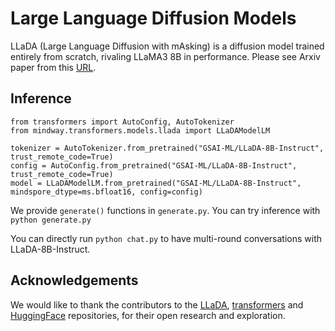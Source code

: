# Large Language Diffusion Models

LLaDA (Large Language Diffusion with mAsking) is a diffusion model trained entirely from scratch, rivaling LLaMA3 8B in performance. Please see Arxiv paper from this [URL](https://arxiv.org/abs/2502.09992).

## Inference

```
from transformers import AutoConfig, AutoTokenizer
from mindway.transformers.models.llada import LLaDAModelLM

tokenizer = AutoTokenizer.from_pretrained("GSAI-ML/LLaDA-8B-Instruct", trust_remote_code=True)
config = AutoConfig.from_pretrained("GSAI-ML/LLaDA-8B-Instruct", trust_remote_code=True)
model = LLaDAModelLM.from_pretrained("GSAI-ML/LLaDA-8B-Instruct", mindspore_dtype=ms.bfloat16, config=config)
```

We provide `generate()` functions in `generate.py`. You can try inference with `python generate.py`

You can directly run `python chat.py` to have multi-round conversations with LLaDA-8B-Instruct.

## Acknowledgements

We would like to thank the contributors to the [LLaDA](https://github.com/ML-GSAI/LLaDA/tree/main), [transformers](https://github.com/huggingface/transformers) and [HuggingFace](https://huggingface.co) repositories, for their open research and exploration.
